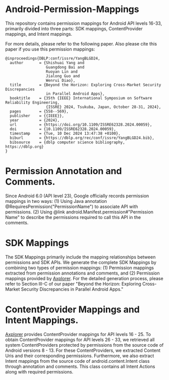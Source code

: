 # Android-Permission-Mappings
This repository contains permission mappings for Android API levels 16-33, primarily divided into three parts: SDK mappings, ContentProvider mappings, and Intent mappings. 

For more details, please refer to the following paper. Also please cite this paper if you use this permission mappings:
```
@inproceedings{DBLP:conf/issre/YangBLGD24,
  author       = {Shishuai Yang and
                  Guangdong Bai and
                  Ruoyan Lin and
                  Jialong Guo and
                  Wenrui Diao},
  title        = {Beyond the Horizon: Exploring Cross-Market Security Discrepancies
                  in Parallel Android Apps},
  booktitle    = {35th {IEEE} International Symposium on Software Reliability Engineering,
                  {ISSRE} 2024, Tsukuba, Japan, October 28-31, 2024},
  pages        = {558--569},
  publisher    = {{IEEE}},
  year         = {2024},
  url          = {https://doi.org/10.1109/ISSRE62328.2024.00059},
  doi          = {10.1109/ISSRE62328.2024.00059},
  timestamp    = {Tue, 10 Dec 2024 13:47:38 +0100},
  biburl       = {https://dblp.org/rec/conf/issre/YangBLGD24.bib},
  bibsource    = {dblp computer science bibliography, https://dblp.org}
}
```
# Permission Annotation and Comments. 
Since Android 6.0 (API level 23), Google officially records permission mappings in two ways: (1) Using Java annotation @RequiresPermission("PermissionName") to associate API with permissions. (2) Using @link android.Manifest.permission#"Permission Name" to describe the permissions required to call this API in the comments.
# SDK Mappings
The SDK Mappings primarily include the mapping relationships between permissions and SDK APIs. We generate the complete SDK Mappings by combining two types of permission mappings: (1) Permission mappings extracted from permission annotations and comments, and (2) Permission mappings provided by [Axplorer](https://github.com/reddr/axplorer). For the detailed generation process, please refer to Section III-C of our paper "Beyond the Horizon: Exploring Cross-Market Security Discrepancies in Parallel Android Apps."
# ContentProvider Mappings and Intent Mappings.
[Axplorer](https://github.com/reddr/axplorer) provides ContentProvider mappings for API levels 16 - 25. To obtain ContentProvider mappings for API levels 26 - 33, we retrieved all system ContentProviders protected by permissions from the source code of Android versions 8 - 13. For these ContentProviders, we extracted Content Uris and their corresponding permissions. Furthermore, we also extract Intent mappings from the source code of android.content.Intent class through annotation and comments. This class contains all Intent Actions along with required permissions.

